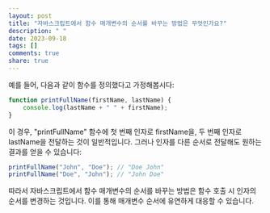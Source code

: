 ```yaml
---
layout: post
title: "자바스크립트에서 함수 매개변수의 순서를 바꾸는 방법은 무엇인가요?"
description: " "
date: 2023-09-18
tags: []
comments: true
share: true
---
```


예를 들어, 다음과 같이 함수를 정의했다고 가정해봅시다:

```javascript
function printFullName(firstName, lastName) {
    console.log(lastName + " " + firstName);
}
```

이 경우, "printFullName" 함수에 첫 번째 인자로 firstName을, 두 번째 인자로 lastName을 전달하는 것이 일반적입니다. 그러나 인자를 다른 순서로 전달해도 원하는 결과를 얻을 수 있습니다:

```javascript
printFullName("John", "Doe"); // "Doe John"
printFullName("Doe", "John"); // "John Doe"
```

따라서 자바스크립트에서 함수 매개변수의 순서를 바꾸는 방법은 함수 호출 시 인자의 순서를 변경하는 것입니다. 이를 통해 매개변수 순서에 유연하게 대응할 수 있습니다.